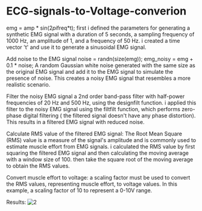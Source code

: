 # ECG-signals-to-Voltage-converion
emg = amp * sin(2*pi*freq*t);
first i defined the parameters for generating a synthetic EMG signal with a duration of 5 seconds, 
a sampling frequency of 1000 Hz, an amplitude of 1, and a frequency of 50 Hz.
i created a time vector 't' and use it to generate a sinusoidal EMG signal.

Add noise to the EMG signal
noise = randn(size(emg));
emg_noisy = emg + 0.1 * noise;
A random Gaussian white noise generated with the same size as the original EMG signal and add it to the EMG signal to simulate the presence of noise.
This creates a noisy EMG signal that resembles a more realistic scenario.

Filter the noisy EMG signal
a 2nd order band-pass filter with half-power frequencies of 20 Hz and 500 Hz, using the designfilt function. 
i applied this filter to the noisy EMG signal using the filtfilt function, which performs zero-phase digital filtering 
( the filtered signal doesn't have any phase distortion). This results in a filtered EMG signal with reduced noise.

Calculate RMS value of the filtered EMG signal:
The Root Mean Square (RMS) value is a measure of the signal's amplitude and is commonly used to estimate muscle effort from EMG signals.
i calculated the RMS value by first squaring the filtered EMG signal and then calculating the moving average with a window size of 100. 
then take the square root of the moving average to obtain the RMS values.

Convert muscle effort to voltage:
a scaling factor must be used to convert the RMS values, representing muscle effort, to voltage values. 
In this example, a scaling factor of 10 to represent a 0-10V range.

Results:
![2](https://github.com/user-attachments/assets/13038a29-199f-443b-a897-18cb53b7858b)

